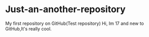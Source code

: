 # Just-an-another-repository
My first repository on GitHub(Test repository)
Hi, Im 17 and new to GitHub,It's really cool.
